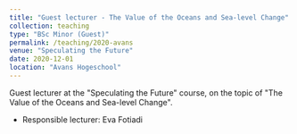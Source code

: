 ```yaml
---
title: "Guest lecturer - The Value of the Oceans and Sea-level Change"
collection: teaching
type: "BSc Minor (Guest)"
permalink: /teaching/2020-avans
venue: "Speculating the Future"
date: 2020-12-01
location: "Avans Hogeschool"
---
```


Guest lecturer at the "Speculating the Future" course, on the topic of "The Value of the Oceans and Sea-level Change". 
* Responsible lecturer: Eva Fotiadi
